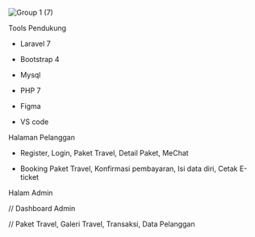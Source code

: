![Group 1 (7)](https://user-images.githubusercontent.com/56259703/146643431-6bec48a6-743d-454d-981c-d20eba7f6fab.png)

Tools Pendukung

* Laravel 7

* Bootstrap 4

* Mysql

* PHP 7

* Figma

* VS code

Halaman Pelanggan

* Register, Login, Paket Travel, Detail Paket, MeChat

* Booking Paket Travel, Konfirmasi pembayaran, Isi data diri, Cetak E-ticket

Halam Admin

// Dashboard Admin

// Paket Travel, Galeri Travel, Transaksi, Data Pelanggan 
